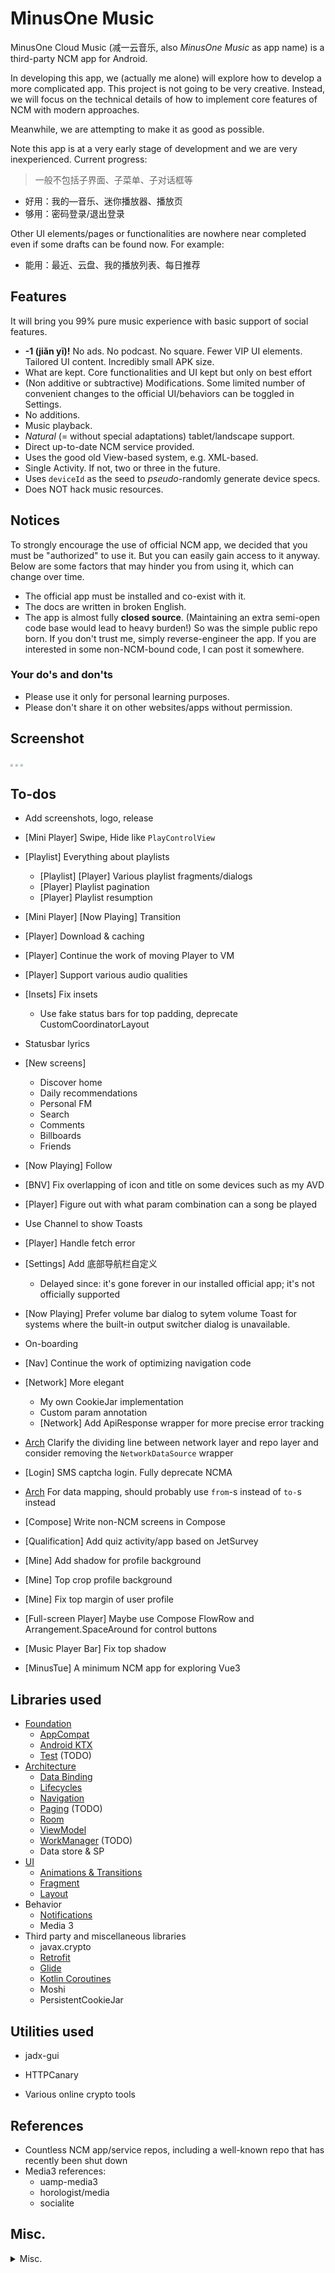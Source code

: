 # MinusOne Music

MinusOne Cloud Music (减一云音乐, also *MinusOne Music* as app name) is a third-party NCM app for Android.

In developing this app, we (actually me alone) will explore how to develop a more complicated app. This project is not going to be very creative. Instead, we will focus on the technical details of how to implement core features of NCM with modern approaches. 

Meanwhile, we are attempting to make it as good as possible.

Note this app is at a very early stage of development and we are very inexperienced. Current progress: 

> 一般不包括子界面、子菜单、子对话框等

- 好用：我的—音乐、迷你播放器、播放页
- 够用：密码登录/退出登录

Other UI elements/pages or functionalities are nowhere near completed even if some drafts can be found now. For example:

- 能用：最近、云盘、我的播放列表、每日推荐

## Features

It will bring you 99% pure music experience with basic support of social features.

- **-1 (jiǎn yī)!** No ads. No podcast. No square. Fewer VIP UI elements. Tailored UI content. Incredibly small APK size.
- What are kept. Core functionalities and UI kept but only on best effort
- (Non additive or subtractive) Modifications. Some limited number of convenient changes to the official UI/behaviors can be toggled in Settings.
- No additions.
- Music playback.
- *Natural* (= without special adaptations) tablet/landscape support.
- Direct up-to-date NCM service provided.
- Uses the good old View-based system, e.g. XML-based.
- Single Activity. If not, two or three in the future.
- Uses `deviceId` as the seed to *pseudo*-randomly generate device specs. 
- Does NOT hack music resources.

## Notices

To strongly encourage the use of official NCM app, we decided that you must be "authorized" to use it. But you can easily gain access to it anyway.
Below are some factors that may hinder you from using it, which can change over time.

- The official app must be installed and co-exist with it.
- The docs are written in broken English.
- The app is almost fully **closed source**. (Maintaining an extra semi-open code base would lead to heavy burden!) So was the simple public repo born. If you don't trust me, simply reverse-engineer the app. If you are interested in some non-NCM-bound code, I can post it somewhere.

### Your do's and don'ts
- Please use it only for personal learning purposes. 
- Please don't share it on other websites/apps without permission.

## Screenshot

<img src="F:\AndroidStudioProjects\MinusOneMusic\docs\screenshots\Screenshot_main.png" style="zoom:25%;" /> <img src="F:\AndroidStudioProjects\MinusOneMusic\docs\screenshots\Screenshot_now_playing_main.png" style="zoom:25%;" /> <img src="F:\AndroidStudioProjects\MinusOneMusic\docs\screenshots\Screenshot_now_playing_lyrics.png" style="zoom:25%;" />

## To-dos

- Add screenshots, logo, release
- \[Mini Player\] Swipe, Hide like `PlayControlView`
- [Playlist] Everything about playlists
  - [Playlist] [Player\] Various playlist fragments/dialogs
  - [Player] Playlist pagination
  - [Player] Playlist resumption
- \[Mini Player\] [Now Playing\] Transition
- [Player] Download & caching
- [Player] Continue the work of moving Player to VM
- [Player] Support various audio qualities
- [Insets] Fix insets
  - Use fake status bars for top padding, deprecate CustomCoordinatorLayout
- Statusbar lyrics
- [New screens]
  - Discover home
  - Daily recommendations
  - Personal FM
  - Search
  - Comments
  - Billboards
  - Friends
- [Now Playing\] Follow
- [BNV\] Fix overlapping of icon and title on some devices such as my AVD
- [Player] Figure out with what param combination can a song be played
- Use Channel to show Toasts
- [Player] Handle fetch error
- [Settings] Add 底部导航栏自定义

  - Delayed since: it's gone forever in our installed official app; it's not officially supported
- [Now Playing] Prefer volume bar dialog to sytem volume Toast for systems where the built-in output switcher dialog is unavailable.
- On-boarding
- [Nav] Continue the work of optimizing navigation code
- [Network] More elegant

  - My own CookieJar implementation
  - Custom param annotation
  - [Network] Add ApiResponse wrapper for more precise error tracking
- [Arch] Clarify the dividing line between network layer and repo layer and consider removing the `NetworkDataSource` wrapper
- [Login] SMS captcha login. Fully deprecate NCMA
- [Arch] For data mapping, should probably use `from`-s instead of `to-`s instead
- [Compose] Write non-NCM screens in Compose
- [Qualification] Add quiz activity/app based on JetSurvey
- [Mine] Add shadow for profile background
- [Mine] Top crop profile background
- [Mine] Fix top margin of user profile
- [Full-screen Player] Maybe use Compose FlowRow and Arrangement.SpaceAround for control buttons
- [Music Player Bar] Fix top shadow
- [MinusTue] A minimum NCM app for exploring Vue3

## Libraries used

* [Foundation][foundation]
    * [AppCompat][appcompat]
    * [Android KTX][android-ktx]
    * [Test][test] \(TODO\)
* [Architecture][arch]
    * [Data Binding][data-binding]
    * [Lifecycles][lifecycle]
    * [Navigation][navigation]
    * [Paging][paging] \(TODO\)
    * [Room][room]
    * [ViewModel][viewmodel]
    * [WorkManager][workmanager] \(TODO\)
    * Data store & SP
* [UI][ui]
    * [Animations & Transitions][animation]
    * [Fragment][fragment]
    * [Layout][layout]
* Behavior
    * [Notifications][notifications]
    * Media 3
* Third party and miscellaneous libraries
    * javax.crypto
    * [Retrofit][retrofit]
    * [Glide][glide]
    * [Kotlin Coroutines][kotlin-coroutines]
    * Moshi
    * PersistentCookieJar

[foundation]: https://developer.android.com/jetpack/components

[appcompat]: https://developer.android.google.cn/jetpack/androidx/releases/appcompat

[android-ktx]: https://developer.android.com/kotlin/ktx

[test]: https://developer.android.com/training/testing/

[arch]: https://developer.android.com/jetpack/arch/

[data-binding]: https://developer.android.com/topic/libraries/data-binding/

[lifecycle]: https://developer.android.com/topic/libraries/architecture/lifecycle

[navigation]: https://developer.android.com/topic/libraries/architecture/navigation/

[paging]: https://developer.android.com/topic/libraries/architecture/paging/v3-overview

[room]: https://developer.android.com/topic/libraries/architecture/room

[viewmodel]: https://developer.android.com/topic/libraries/architecture/viewmodel

[workmanager]:https://developer.android.com/topic/libraries/architecture/workmanager

[ui]: https://developer.android.com/guide/topics/ui

[animation]: https://developer.android.com/training/animation/

[fragment]: https://developer.android.com/guide/components/fragments

[layout]: https://developer.android.com/guide/topics/ui/declaring-layout

[notifications]: https://developer.android.com/develop/ui/views/notifications

[retrofit]: https://square.github.io/retrofit/

[apache-commons]: https://commons.apache.org/

[glide]: https://bumptech.github.io/glide/

[kotlin-coroutines]: https://kotlinlang.org/docs/reference/coroutines-overview.html

## Utilities used

- jadx-gui

- HTTPCanary

- Various online crypto tools

## References

* Countless NCM app/service repos, including a well-known repo that has recently been shut down
* Media3 references:
  * uamp-media3
  * horologist/media
  * socialite

## Misc. 

<details>
    <summary>Misc.</summary>
    - Initially, I named it as 'NaCl'. Letters extracted from that of the official NCE app, it indicated that this third-party variant would be a lite alternative to the official one, due to technical limitations and omission of useless features. However, I found that Salt Music, another existing well-designed music app had a similar name. Now my app has been renamed to MinusOne Cloud Music, matching both of the '-1'
  slogan and the name format of NCM. - Security and cryptography. We do use the very basic of NDK, which is apparently redundant in non-toy apps but worth for learning purposes.
</details>


